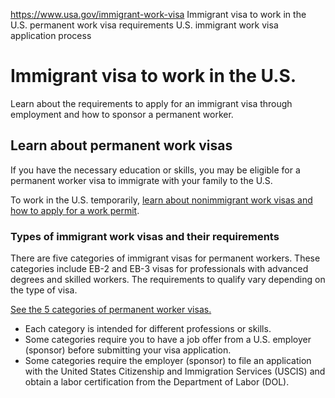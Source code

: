 

https://www.usa.gov/immigrant-work-visa
Immigrant visa to work in the U.S.
permanent work visa requirements U.S.
immigrant work visa application process

Immigrant visa to work in the U.S.
==================================

Learn about the requirements to apply for an immigrant visa through employment and how to sponsor a permanent worker.

**Learn about permanent work visas**
------------------------------------

If you have the necessary education or skills, you may be eligible for a permanent worker visa to immigrate with your family to the U.S.

To work in the U.S. temporarily,
[learn about nonimmigrant work visas and how to apply for a work permit](https://www.usa.gov/nonimmigrant-work-visa).

### **Types of immigrant work visas and their requirements**

There are five categories of immigrant visas for permanent workers. These categories include EB-2 and EB-3 visas for professionals with advanced degrees and skilled workers. The requirements to qualify vary depending on the type of visa.

[See the 5 categories of permanent worker visas.](https://www.uscis.gov/working-in-the-united-states/permanent-workers)

* Each category is intended for different professions or skills.
* Some categories require you to have a job offer from a U.S. employer (sponsor) before submitting your visa application.
* Some categories require the employer (sponsor) to file an application with the United States Citizenship and Immigration Services (USCIS) and obtain a labor certification from the Department of Labor (DOL).
